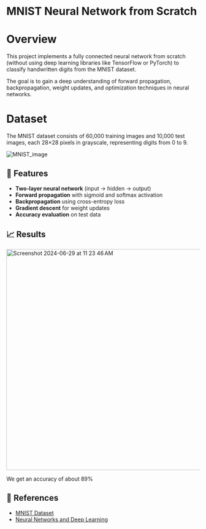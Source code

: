 # MNIST Neural Network from Scratch

# Overview

This project implements a fully connected neural network from scratch (without using deep learning libraries like TensorFlow or PyTorch) to classify handwritten digits from the MNIST dataset.

The goal is to gain a deep understanding of forward propagation, backpropagation, weight updates, and optimization techniques in neural networks.

# Dataset

The MNIST dataset consists of 60,000 training images and 10,000 test images, each 28×28 pixels in grayscale, representing digits from 0 to 9.

![MNIST_image](https://github.com/user-attachments/assets/a1e43192-1cba-4694-bb8d-299ac3cdf428)

## 🚀 Features
- **Two-layer neural network** (input → hidden → output)
- **Forward propagation** with sigmoid and softmax activation
- **Backpropagation** using cross-entropy loss
- **Gradient descent** for weight updates
- **Accuracy evaluation** on test data

## 📈 Results

<img width="577" alt="Screenshot 2024-06-29 at 11 23 46 AM" src="https://github.com/nsjss/MNIST-image-classifier/assets/78367519/dcd065c3-8a84-49b8-a9e8-b53b19a443bf">

We get an accuracy of about 89%

## 🔗 References

- [MNIST Dataset](http://yann.lecun.com/exdb/mnist/)
- [Neural Networks and Deep Learning](http://neuralnetworksanddeeplearning.com/)
